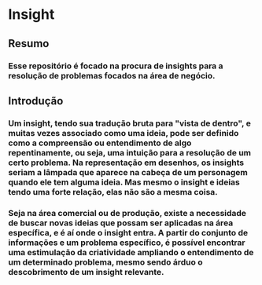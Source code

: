 # Insight

## Resumo

### Esse repositório é focado na procura de insights para a resolução de problemas focados na área de negócio.

## Introdução

### Um insight, tendo sua tradução bruta para "vista de dentro", e muitas vezes associado como uma ideia, pode ser definido como a compreensão ou entendimento de algo repentinamente, ou seja, uma intuição para a resolução de um certo problema. Na representação em desenhos, os insights seriam a lâmpada que aparece na cabeça de um personagem quando ele tem alguma ideia. Mas mesmo o insight e ideias tendo uma forte relação, elas não são a mesma coisa.
### Seja na área comercial ou de produção, existe a necessidade de buscar novas ideias que possam ser aplicadas na área específica, e é aí onde o insight entra. A partir do conjunto de informações e um problema específico, é possível encontrar uma estimulação da criatividade ampliando o entendimento de um determinado problema, mesmo sendo árduo o descobrimento de um insight relevante. 
